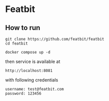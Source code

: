 # Featbit

## How to run

```
git clone https://github.com/featbit/featbit
cd featbit

docker compose up -d
```

then service is available at
```
http://localhost:8081
```
with following credentials
```
username: test@featbit.com
password: 123456
```